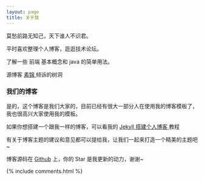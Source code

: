 ```yaml
---
layout: page
title: 关于我 
---
```


莫愁前路无知己，天下谁人不识君。
<p>
平时喜欢整理个人博客，逛逛技术论坛。
<p>
了解一些 前端 基本概念和 java 的简单用法。

<p>

源博客
<a target="_blank" href="http://www.shwy.tk/"> 素锦 </a>
倾诉的树洞
<p>





<p>

<h3> 我们的博客 </h3>  

<p>

是的，这个博客是我们大家的，目前已经有很大一部分人在使用我的博客模板了，我也很高兴大家使用我的模板。

<p>

如果你想搭建一个跟我一样的博客，可以看我的 
<a href="/2016/10/jekyll_tutorials1/"> Jekyll 搭建个人博客 </a>
教程

<p>

有关于博客主题的建议和意见都可以提给我，让我们一起来打造一个精美的主题吧~ 

<p> 

博客源码在 <a target="_blank" href='https://github.com/showyh/showyh.github.io/'>Github</a> 上，你的 Star 是我更新的动力，谢谢~

<p> 

<p> 

<p> 


{% include comments.html %}

